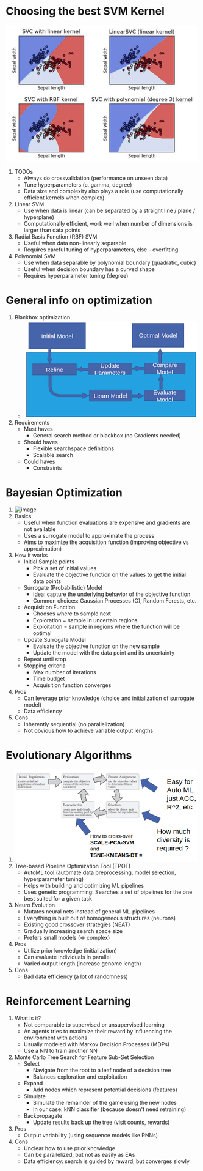 # Choosing the best SVM Kernel
![image](images/svm_kernels.png)
1. TODOs
    - Always do crossvalidation (performance on unseen data)
    - Tune hyperparameters (c, gamma, degree)
    - Data size and complexity also plays a role (use computationally efficient kernels when complex)
1. Linear SVM
    - Use when data is linear (can be separated by a straight line / plane / hyperplane)
    - Computationally efficient, work well when number of dimensions is larger than data points
1. Radial Basis Function (RBF) SVM
    - Useful when data non-linearly separable
    - Requires careful tuning of hyperparameters, else - overfitting
1. Polynomial SVM
    - Use when data separable by polynomial boundary (quadratic, cubic)
    - Useful when decision boundary has a curved shape
    - Requires hyperparameter tuning (degree)



# General info on optimization
1. Blackbox optimization
    - ![image](images/blackbox_optimization.png)
1. Requirements
    - Must haves
        * General search method or blackbox (no Gradients needed)
    - Should haves
        * Flexible searchspace definitions
        * Scalable search
    - Could haves
        * Constraints



# Bayesian Optimization
1. ![image](images/bayesian_optimization.png)
1. Basics
    - Useful when function evaluations are expensive and gradients are not available
    - Uses a surrogate model to approximate the process
    - Aims to maximize the acquisition function (improving objective vs approximation)
1. How it works
    - Initial Sample points
        * Pick a set of initial values
        * Evaluate the objective function on the values to get the initial data points
    - Surrogate (Probabilistic) Model
        * Idea: capture the underlying behavior of the objective function
        * Common choices: Gaussian Processes (G), Random Forests, etc.
    - Acquisition Function
        * Chooses where to sample next
        * Exploration = sample in uncertain regions
        * Exploitation = sample in regions where the function will be optimal
    - Update Surrogate Model
        * Evaluate the objective function on the new sample
        * Update the model with the data point and its uncertainty
    - Repeat until stop
    - Stopping criteria
        * Max number of iterations
        * Time budget
        * Acquisition function converges
1. Pros
    - Can leverage prior knowledge (choice and initialization of surrogate model)
    - Data efficiency
1. Cons
    - Inherently sequential (no parallelization)
    - Not obvious how to achieve variable output lengths



# Evolutionary Algorithms
1. ![image](images/evolutionary_algorithms.png)
1. Tree-based Pipeline Optimization Tool (TPOT)
    - AutoML tool (automate data preprocessing, model selection, hyperparameter tuning)
    - Helps with building and optimizing ML pipelines
    - Uses genetic programming: Searches a set of pipelines for the one best suited for a given task
1. Neuro Evolution
    - Mutates neural nets instead of general ML-pipelines
    - Everything is built out of homogeneous structures (neurons)
    - Existing good crossover strategies (NEAT)
    - Gradually increasing search space size
    - Prefers small models (=> complex)
1. Pros
    - Utilize prior knowledge (initialization)
    - Can evaluate individuals in parallel
    - Varied output length (increase genome length)
1. Cons
    - Bad data efficiency (a lot of randomness)



# Reinforcement Learning
1. What is it?
    - Not comparable to supervised or unsupervised learning
    - An agents tries to maximize their reward by influencing the environment with actions
    - Usually modeled with Markov Decision Processes (MDPs)
    - Use a NN to train another NN
1. Monte Carlo Tree Search for Feature Sub-Set Selection
    - Select
        * Navigate from the root to a leaf node of a decision tree
        * Balances exploration and exploitation
    - Expand
        * Add nodes which represent potential decisions (features)
    - Simulate
        * Simulate the remainder of the game using the new nodes
        * In our case: kNN classifier (because doesn't need retraining)
    - Backpropagate
        * Update results back up the tree (visit counts, rewards)
1. Pros
    - Output variability (using sequence models like RNNs)
1. Cons
    - Unclear how to use prior knowledge
    - Can be parallelized, but not as easily as EAs
    - Data efficiency: search is guided by reward, but converges slowly

